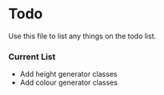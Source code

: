 # Todo

Use this file to list any things on the todo list.

### Current List
- Add height generator classes
- Add colour generator classes
